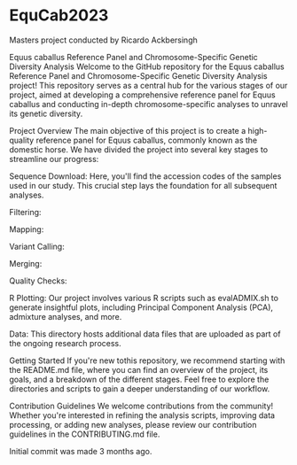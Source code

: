 # EquCab2023
Masters project conducted by Ricardo Ackbersingh



Equus caballus Reference Panel and Chromosome-Specific Genetic Diversity Analysis
Welcome to the GitHub repository for the Equus caballus Reference Panel and Chromosome-Specific Genetic Diversity Analysis project! This repository serves as a central hub for the various stages of our project, aimed at developing a comprehensive reference panel for Equus caballus and conducting in-depth chromosome-specific analyses to unravel its genetic diversity.

Project Overview
The main objective of this project is to create a high-quality reference panel for Equus caballus, commonly known as the domestic horse. We have divided the project into several key stages to streamline our progress:

Sequence Download: Here, you'll find the accession codes of the samples used in our study. This crucial step lays the foundation for all subsequent analyses.

Filtering: 

Mapping: 

Variant Calling: 

Merging: 

Quality Checks: 

R Plotting: Our project involves various R scripts such as evalADMIX.sh to generate insightful plots, including Principal Component Analysis (PCA), admixture analyses, and more.

Data: This directory hosts additional data files that are uploaded as part of the ongoing research process.


Getting Started
If you're new tothis repository, we recommend starting with the README.md file, where you can find an overview of the project, its goals, and a breakdown of the different stages. Feel free to explore the directories and scripts to gain a deeper understanding of our workflow.

Contribution Guidelines
We welcome contributions from the community! Whether you're interested in refining the analysis scripts, improving data processing, or adding new analyses, please review our contribution guidelines in the CONTRIBUTING.md file.



Initial commit was made 3 months ago.


